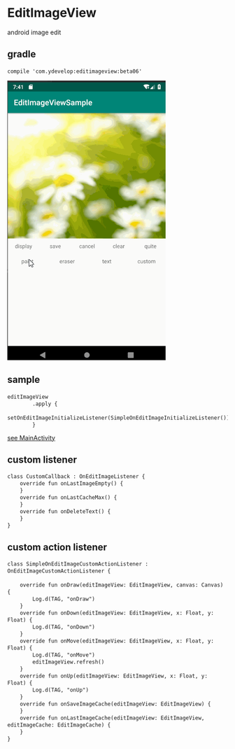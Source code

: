 # EditImageView

android image edit

## gradle 

    compile 'com.ydevelop:editimageview:beta06'
    
![](https://github.com/7449/EditImageView/blob/master/screen/edit_image_sample.gif)
   
## sample 

    editImageView
            .apply {
                setOnEditImageInitializeListener(SimpleOnEditImageInitializeListener())
            }
               
  [see MainActivity](https://github.com/7449/EditImageView/blob/master/app/src/main/java/com/edit/image/sample/MainActivity.kt)
    
## custom listener

    class CustomCallback : OnEditImageListener {
        override fun onLastImageEmpty() {
        }
        override fun onLastCacheMax() {
        }
        override fun onDeleteText() {
        }
    }
    
## custom action listener

    class SimpleOnEditImageCustomActionListener : OnEditImageCustomActionListener {
    
        override fun onDraw(editImageView: EditImageView, canvas: Canvas) {
            Log.d(TAG, "onDraw")
        }
        override fun onDown(editImageView: EditImageView, x: Float, y: Float) {
            Log.d(TAG, "onDown")
        }
        override fun onMove(editImageView: EditImageView, x: Float, y: Float) {
            Log.d(TAG, "onMove")
            editImageView.refresh()
        }
        override fun onUp(editImageView: EditImageView, x: Float, y: Float) {
            Log.d(TAG, "onUp")
        }
        override fun onSaveImageCache(editImageView: EditImageView) {
        }
        override fun onLastImageCache(editImageView: EditImageView, editImageCache: EditImageCache) {
        }
    }
